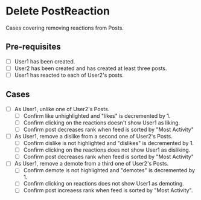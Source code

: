 # Delete PostReaction

Cases covering removing reactions from Posts.

## Pre-requisites

- [ ] User1 has been created.
- [ ] User2 has been created and has created at least three posts.
- [ ] User1 has reacted to each of User2's posts.

## Cases

- [ ] As User1, unlike one of User2's Posts.
    - [ ] Confirm like unhighlighted and "likes" is decremented by 1.
    - [ ] Confirm clicking on the reactions doesn't show User1 as liking.
    - [ ] Confirm post decreases rank when feed is sorted by "Most Activity"
    
- [ ] As User1, remove a dislike from a second one of User2's Posts.
    - [ ] Confirm dislike is not highlighted and "dislikes" is decremented by 1.
    - [ ] Confirm clicking on the reactions does not show User1 as disliking.
    - [ ] Confirm post decreases rank when feed is sorted by "Most Activity"
    
- [ ] As User1, remove a demote from a third one of User2's Posts.
    - [ ] Confirm demote is not highlighted and "demotes" is decremented by 1.
    - [ ] Confirm clicking on reactions does not show User1 as demoting.
    - [ ] Confirm post increaess rank when feed is sorted by "Most Activity".
